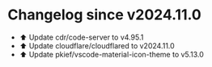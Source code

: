 # Changelog since v2024.11.0
- ⬆️ Update cdr/code-server to v4.95.1 
- ⬆️ Update cloudflare/cloudflared to v2024.11.0 
- ⬆️ Update pkief/vscode-material-icon-theme to v5.13.0 
